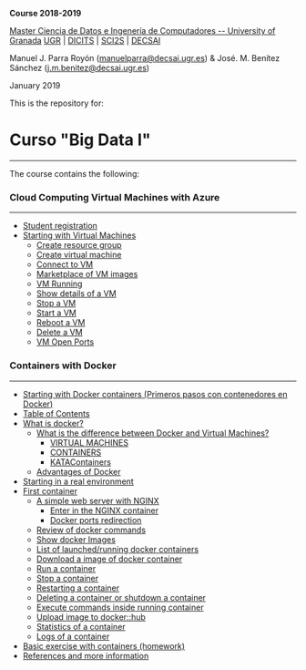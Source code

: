 **Course 2018-2019**

[Master Ciencia de Datos e Ingenería de Computadores -- University of Granada](https://masteres.ugr.es/datcom/)
[UGR](http://www.ugr.es) | [DICITS](http://dicits.ugr.es) | [SCI2S](http://sci2s.ugr.es) | [DECSAI](http://decsai.ugr.es)

Manuel J. Parra Royón (manuelparra@decsai.ugr.es) & José. M. Benítez Sánchez (j.m.benitez@decsai.ugr.es)

January 2019


This is the repository for:

# Curso "Big Data I" 


<HR>

The course contains the following:


### Cloud Computing Virtual Machines with Azure

<HR>

* [Student registration](./Azure/starting_azure.md#student-registration)
* [Starting with Virtual Machines](./Azure/starting_azure.md#starting-with-virtual-machines)
	+ [Create resource group](./Azure/starting_azure.md#create-resource-group)
	+ [Create virtual machine](./Azure/starting_azure.md#create-virtual-machine)
	+ [Connect to VM](./Azure/starting_azure.md#connect-to-vm)
	+ [Marketplace of  VM images](./Azure/starting_azure.md#marketplace-of--vm-images)
	+ [VM Running](./Azure/starting_azure.md#vm-running)
	+ [Show details of a VM](./Azure/starting_azure.md#show-details-of-a-vm)
	+ [Stop a VM](./Azure/starting_azure.md#stop-a-vm)
	+ [Start a VM](./Azure/starting_azure.md#start-a-vm)
	+ [Reboot a VM](./Azure/starting_azure.md#reboot-a-vm)
	+ [Delete a VM](./Azure/starting_azure.md#delete-a-vm)
	+ [VM Open Ports](./Azure/starting_azure.md#vm-open-ports)


### Containers with Docker 

<HR>

- [Starting with Docker containers (Primeros pasos con contenedores en Docker)](./Docker/starting_docker.md#starting-with-docker-containers--primeros-pasos-con-contenedores-en-docker-)
- [Table of Contents](./Docker/starting_docker.md#table-of-contents)
- [What is docker?](./Docker/starting_docker.md#what-is-docker-)
  * [What is the difference between Docker and Virtual Machines?](./Docker/starting_docker.md#what-is-the-difference-between-docker-and-virtual-machines-)
    + [VIRTUAL MACHINES](./Docker/starting_docker.md#virtual-machines)
    + [CONTAINERS](./Docker/starting_docker.md#containers)
    + [KATAContainers](./Docker/starting_docker.md#katacontainers)
  * [Advantages of Docker](./Docker/starting_docker.md#advantages-of-docker)
- [Starting in a real environment](./Docker/starting_docker.md#starting-in-a-real-environment)
- [First container](./Docker/starting_docker.md#first-container)
  * [A simple web server with NGINX](./Docker/starting_docker.md#a-simple-web-server-with-nginx)
    + [Enter in the NGINX container](./Docker/starting_docker.md#enter-in-the-nginx-container)
    + [Docker ports redirection](./Docker/starting_docker.md#docker-ports-redirection)
  * [Review of docker commands](./Docker/starting_docker.md#review-of-docker-commands)
  * [Show docker Images](./Docker/starting_docker.md#show-docker-images)
  * [List of launched/running docker containers](./Docker/starting_docker.md#list-of-launched-running-docker-containers)
  * [Download a image of docker container](./Docker/starting_docker.md#download-a-image-of-docker-container)
  * [Run a container](./Docker/starting_docker.md#run-a-container)
  * [Stop a container](./Docker/starting_docker.md#stop-a-container)
  * [Restarting a container](./Docker/starting_docker.md#restarting-a-container)
  * [Deleting a container or shutdown a container](./Docker/starting_docker.md#deleting-a-container-or-shutdown-a-container)
  * [Execute commands inside running container](./Docker/starting_docker.md#execute-commands-inside-running-container)
  * [Upload image to docker::hub](./Docker/starting_docker.md#upload-image-to-docker--hub)
  * [Statistics of a container](./Docker/starting_docker.md#statistics-of-a-container)
  * [Logs of a container](./Docker/starting_docker.md#logs-of-a-container)
- [Basic exercise with containers (homework)](./Docker/starting_docker.md#basic-exercise-with-containers--homework-)
- [References and more information](./Docker/starting_docker.md#references-and-more-information)
